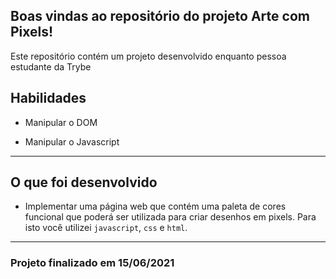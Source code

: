 ## Boas vindas ao repositório do projeto Arte com Pixels!
Este repositório contém um projeto desenvolvido enquanto pessoa estudante da Trybe 

## Habilidades

- Manipular o DOM

- Manipular o Javascript

---

## O que foi desenvolvido

- Implementar uma página web que contém uma paleta de cores funcional que poderá ser utilizada para criar desenhos em pixels. Para isto você utilizei `javascript`, `css` e `html`.

---

### Projeto finalizado em 15/06/2021
